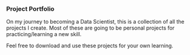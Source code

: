 ### Project Portfolio

On my journey to becoming a Data Scientist, this is a collection of all the projects I create. Most of these are going to be personal projects for practicing/learning a new skill. 

Feel free to download and use these projects for your own learning.
